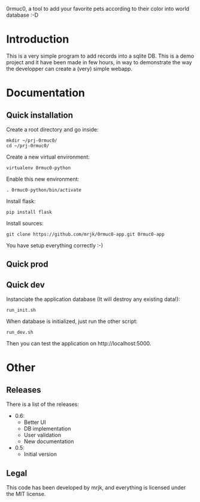 
0rmuc0, a tool to add your favorite pets according to their color into world database :-D

# Introduction
This is a very simple program to add records into a sqlite DB. This is a demo project and it have been made in few hours, in way to demonstrate the way the developper can create a (very) simple webapp.


# Documentation

## Quick installation
Create a root directory and go inside:
```
mkdir ~/prj-0rmuc0/
cd ~/prj-0rmuc0/
```
Create a new virtual environment:
```
virtualenv 0rmuc0-python
```
Enable this new environment:
```
. 0rmuc0-python/bin/activate
```
Install flask:
```
pip install flask
```

Install sources:
```
git clone https://github.com/mrjk/0rmuc0-app.git 0rmuc0-app
```
You have setup everything correctly :-)

## Quick prod


## Quick dev
Instanciate the application database (It will destroy any existing data!):
```
run_init.sh
```
When database is initialized, just run the other script:
```
run_dev.sh
```
Then you can test the application on http://localhost:5000.

# Other

## Releases
There is a list of the releases:

 - 0.6:
	 - Better UI
	 - DB implementation
	 - User validation
	 - New documentation
 - 0.5:
	 - Initial version
	
## Legal
This code has been developed by mrjk, and everything is licensed under the MIT license.
